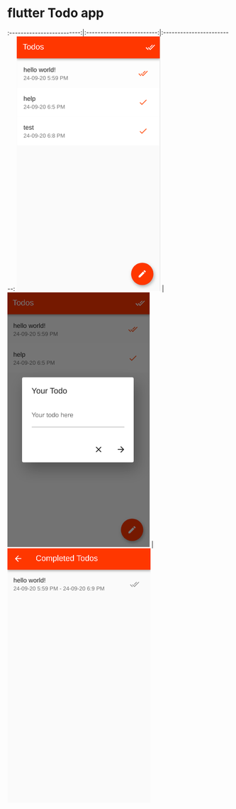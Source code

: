 # flutter Todo app


:-------------------------:|:-------------------------:|:-------------------------:
![](https://raw.githubusercontent.com/vasuvanka/flutter_todo_app/master/screen2.png)  |  ![](https://raw.githubusercontent.com/vasuvanka/flutter_todo_app/master/screen1.png) |  ![](https://raw.githubusercontent.com/vasuvanka/flutter_todo_app/master/screen3.png)


